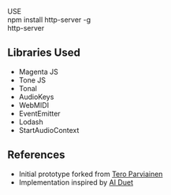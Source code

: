 
USE  
npm install http-server -g <br>
http-server
## Libraries Used
- Magenta JS
- Tone JS
- Tonal 
- AudioKeys
- WebMIDI 
- EventEmitter 
- Lodash
- StartAudioContext



## References
- Initial prototype forked from [Tero Parviainen
](https://codepen.io/teropa/pen/gvwwZL)
- Implementation inspired by [AI Duet](https://github.com/googlecreativelab/aiexperiments-ai-duet/tree/c17aa14601de3981842f6050306746e95dfa4d4f)
